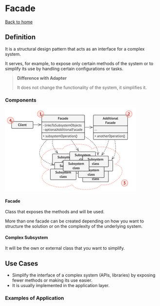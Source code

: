 # Facade

[Back to home](./../../../../README.md)

## Definition

It is a structural design pattern that acts as an interface for a complex system.

It serves, for example, to expose only certain methods of the system or to simplify its use by handling certain configurations or tasks.

> **Difference with Adapter**
>
> It does not change the functionality of the system, it simplifies it.

### Components

![Design Pattern Adapter](./../../../../assets/images/dodumentation/design-pattern-facade.png)

#### Facade

Class that exposes the methods and will be used.

More than one facade can be created depending on how you want to structure the solution or on the complexity of the underlying system.

#### Complex Subsystem

It will be the own or external class that you want to simplify.

## Use Cases

- Simplify the interface of a complex system (APIs, libraries) by exposing fewer methods or making its use easier.
- It is usually implemented in the application layer.

### Examples of Application
